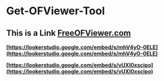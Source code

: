 # Get-OFViewer-Tool
## This is a Link [FreeOFViewer.com](https://www.freeofviewer.com/)

**[https://lookerstudio.google.com/embed/s/mhV4yO-0ELE](https://lookerstudio.google.com/embed/s/mhV4yO-0ELE)**


**[https://lookerstudio.google.com/embed/s/vUXI0xscipo](https://lookerstudio.google.com/embed/s/vUXI0xscipo)**
